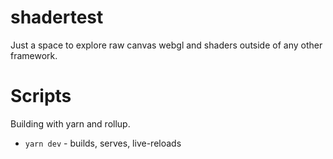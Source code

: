 # shadertest
Just a space to explore raw canvas webgl and shaders outside of any other framework.

# Scripts
Building with yarn and rollup.
- `yarn dev` - builds, serves, live-reloads
